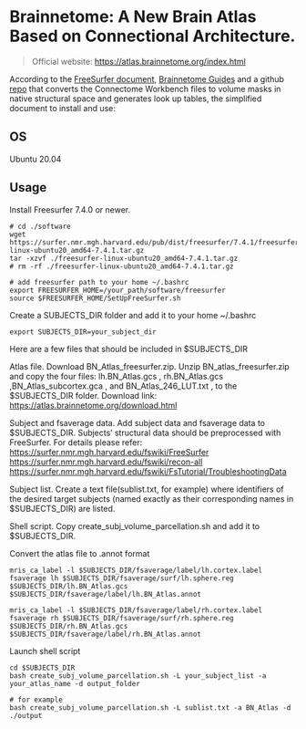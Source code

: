 # Brainnetome: A New Brain Atlas Based on Connectional Architecture.

> Official website: https://atlas.brainnetome.org/index.html

According to the [FreeSurfer document](https://surfer.nmr.mgh.harvard.edu/fswiki/HistoAtlasSegmentation), [Brainnetome Guides](https://atlas.brainnetome.org/download.html) and a github [repo](https://github.com/tannerjared/HCP-MMP1) that converts the Connectome Workbench files to volume masks in native structural space and generates look up tables,
the simplified document to install and use:

## OS
Ubuntu 20.04

## Usage
Install Freesurfer 7.4.0 or newer.
```shell
# cd ./software
wget https://surfer.nmr.mgh.harvard.edu/pub/dist/freesurfer/7.4.1/freesurfer-linux-ubuntu20_amd64-7.4.1.tar.gz
tar -xzvf ./freesurfer-linux-ubuntu20_amd64-7.4.1.tar.gz
# rm -rf ./freesurfer-linux-ubuntu20_amd64-7.4.1.tar.gz

# add freesurfer path to your home ~/.bashrc
export FREESURFER_HOME=/your_path/software/freesurfer
source $FREESURFER_HOME/SetUpFreeSurfer.sh
```

Create a SUBJECTS_DIR folder and add it to your home ~/.bashrc
```shell
export SUBJECTS_DIR=your_subject_dir
```
Here are a few files that should be included in $SUBJECTS_DIR

  Atlas file. 
  Download BN_Atlas_freesurfer.zip. Unzip BN_atlas_freesurfer.zip and copy the four files: lh.BN_Atlas.gcs , rh.BN_Atlas.gcs ,BN_Atlas_subcortex.gca , and BN_Atlas_246_LUT.txt , to the $SUBJECTS_DIR folder. Download link: https://atlas.brainnetome.org/download.html 


  Subject and fsaverage data. 
  Add subject data and fsaverage data to $SUBJECTS_DIR. Subjects’ structural data should be preprocessed with FreeSurfer. For details please refer:
  https://surfer.nmr.mgh.harvard.edu/fswiki/FreeSurfer
  https://surfer.nmr.mgh.harvard.edu/fswiki/recon-all
  https://surfer.nmr.mgh.harvard.edu/fswiki/FsTutorial/TroubleshootingData

  Subject list. 
  Create a text file(sublist.txt, for example) where identifiers of the desired target subjects (named exactly as their corresponding names in $SUBJECTS_DIR) are listed.

  Shell script.
  Copy create_subj_volume_parcellation.sh and add it to $SUBJECTS_DIR.

Convert the atlas file to .annot format
```shell
mris_ca_label -l $SUBJECTS_DIR/fsaverage/label/lh.cortex.label fsaverage lh $SUBJECTS_DIR/fsaverage/surf/lh.sphere.reg $SUBJECTS_DIR/lh.BN_Atlas.gcs $SUBJECTS_DIR/fsaverage/label/lh.BN_Atlas.annot

mris_ca_label -l $SUBJECTS_DIR/fsaverage/label/rh.cortex.label fsaverage rh $SUBJECTS_DIR/fsaverage/surf/rh.sphere.reg $SUBJECTS_DIR/rh.BN_Atlas.gcs $SUBJECTS_DIR/fsaverage/label/rh.BN_Atlas.annot

```

Launch shell script
```shell
cd $SUBJECTS_DIR
bash create_subj_volume_parcellation.sh -L your_subject_list -a your_atlas_name -d output_folder

# for example
bash create_subj_volume_parcellation.sh -L sublist.txt -a BN_Atlas -d ./output
```




